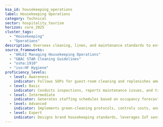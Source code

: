```yaml
---
ksa_id: housekeeping_operations
label: Housekeeping Operations
category: Technical
sector: hospitality_tourism
horizon: core_2025
cluster_tags:
  - "Housekeeping"
  - "Operations"
description: Oversees cleaning, linen, and maintenance standards to ensure hygienic, aesthetically pleasing environments and quick room-turnaround cycles.
source_frameworks:
  - "AHLEI Managing Housekeeping Operations"
  - "GBAC STAR Cleaning Guidelines"
  - "osha:1910"
  - "iso:HF Hygiene"
proficiency_levels:
  - level: Awareness
    indicator: Follows SOPs for guest-room cleaning and replenishes amenities correctly.
  - level: Basic
    indicator: Conducts inspections, reports maintenance issues, and tracks linen usage.
  - level: Intermediate
    indicator: Generates staffing schedules based on occupancy forecasts and audits quality metrics.
  - level: Advanced
    indicator: Implements green-cleaning protocols, controls costs, and drives guest-satisfaction scores.
  - level: Expert
    indicator: Designs brand housekeeping standards, leverages IoT sensors, and leads multi-property programs.
---
```


